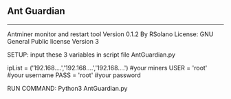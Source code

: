 Ant Guardian
---------------------------------------------------------------------------
---------------------------------------------------------------------------
Antminer monitor and restart tool 
Version 0.1.2
By RSolano
License: GNU General Public license Version 3

SETUP: input these 3 variables in script file AntGuardian.py

ipList = ('192.168....','192.168....','192.168....') #your miners
USER = 'root' #your username
PASS = 'root' #your password

RUN COMMAND: 
Python3 AntGuardian.py
